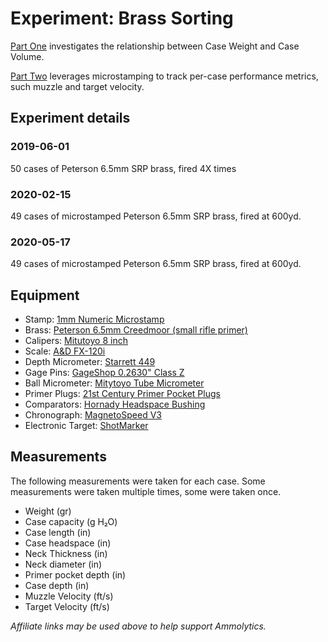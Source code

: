 # Experiment: Brass Sorting

[Part One](https://blog.ammolytics.com/2020-01-08/brass-sorting-part-one.html) investigates the relationship between Case Weight and Case Volume.

[Part Two](https://blog.ammolytics.com/2020-06-07/brass-sorting-part-two.html) leverages microstamping to track per-case performance metrics, such muzzle and target velocity.

## Experiment details

### 2019-06-01
50 cases of Peterson 6.5mm SRP brass, fired 4X times

### 2020-02-15
49 cases of microstamped Peterson 6.5mm SRP brass, fired at 600yd.

### 2020-05-17
49 cases of microstamped Peterson 6.5mm SRP brass, fired at 600yd.


## Equipment

- Stamp: [1mm Numeric Microstamp](https://microstampusa.com/product/numeric/)
- Brass: [Peterson 6.5mm Creedmoor (small rifle primer)](https://brownells.7eer.net/A2Qy7)
- Calipers: [Mitutoyo 8 inch](https://brownells.7eer.net/b0qQ6)
- Scale: [A&D FX-120i](https://brownells.7eer.net/0RY4J)
- Depth Micrometer: [Starrett 449](https://brownells.7eer.net/2Jg7G)
- Gage Pins: [GageShop 0.2630" Class Z](https://www.gageshop.com/product/english-class-z-gage-pins-061-to-5005/)
- Ball Micrometer: [Mitytoyo Tube Micrometer](https://brownells.7eer.net/EWxAn)
- Primer Plugs: [21st Century Primer Pocket Plugs](http://www.xxicsi.com/primer-pocket-plugs.html)
- Comparators: [Hornady Headspace Bushing](https://brownells.7eer.net/yBOxy)
- Chronograph: [MagnetoSpeed V3](https://brownells.dts2xn.net/c/1284526/57565/1625?prodsku=100014631-100011659-10061&u=https%3A%2F%2Fwww.brownells.com%2Fshooting-accessories%2Frange-gear%2Fchronographs%2Fmagnetospeed-v3-chronograph-sku100014631-55606-138950.aspx)
- Electronic Target: [ShotMarker](https://www.autotrickler.com/shotmarker.html)


## Measurements

The following measurements were taken for each case. Some measurements were taken multiple times, some were taken once.

- Weight (gr)
- Case capacity (g H₂O)
- Case length (in)
- Case headspace (in)
- Neck Thickness (in)
- Neck diameter (in)
- Primer pocket depth (in)
- Case depth (in)
- Muzzle Velocity (ft/s)
- Target Velocity (ft/s)


_Affiliate links may be used above to help support Ammolytics._

